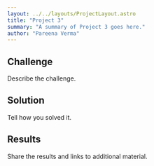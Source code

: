 ```yaml
---
layout: ../../layouts/ProjectLayout.astro
title: "Project 3"
summary: "A summary of Project 3 goes here."
author: "Pareena Verma"
---
```


## Challenge

Describe the challenge.

## Solution

Tell how you solved it. 

## Results

Share the results and links to additional material. 